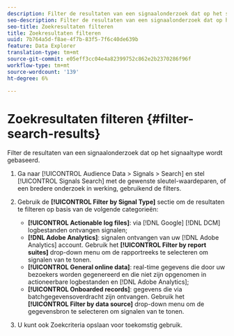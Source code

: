```yaml
---
description: Filter de resultaten van een signaalonderzoek dat op het signaaltype wordt gebaseerd.
seo-description: Filter de resultaten van een signaalonderzoek dat op het signaaltype wordt gebaseerd.
seo-title: Zoekresultaten filteren
title: Zoekresultaten filteren
uuid: 7b764a5d-f8ae-4f7b-83f5-7f6c40de639b
feature: Data Explorer
translation-type: tm+mt
source-git-commit: e05eff3cc04e4a82399752c862e2b2370286f96f
workflow-type: tm+mt
source-wordcount: '139'
ht-degree: 6%

---
```



# Zoekresultaten filteren {#filter-search-results}

Filter de resultaten van een signaalonderzoek dat op het signaaltype wordt gebaseerd.

1. Ga naar [!UICONTROL Audience Data > Signals > Search] en stel [!UICONTROL Signals Search] met de gewenste sleutel-waardeparen, of een bredere onderzoek in werking, gebruikend de filters.
1. Gebruik de **[!UICONTROL Filter by Signal Type]** sectie om de resultaten te filteren op basis van de volgende categorieën:

   * **[!UICONTROL Actionable log files]**: via [!DNL Google] [!DNL DCM] logbestanden ontvangen signalen;
   * **[!DNL Adobe Analytics]**: signalen ontvangen van uw [!DNL Adobe Analytics] account. Gebruik het **[!UICONTROL Filter by report suites]** drop-down menu om de rapportreeks te selecteren om signalen van te tonen.
   * **[!UICONTROL General online data]**: real-time gegevens die door uw bezoekers worden gegenereerd en die niet zijn opgenomen in actioneerbare logbestanden en [!DNL Adobe Analytics];
   * **[!UICONTROL Onboarded records]**: gegevens die via batchgegevensoverdracht zijn ontvangen. Gebruik het **[!UICONTROL Filter by data source]** drop-down menu om de gegevensbron te selecteren om signalen van te tonen.

1. U kunt ook Zoekcriteria [](../../../features/data-explorer/data-explorer-signals-search/data-explorer-save-search.md) opslaan voor toekomstig gebruik.
